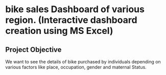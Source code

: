 # bike sales Dashboard of various region. (Interactive dashboard creation using MS Excel)
## Project Objective 
We want to see the details of bike purchased by individuals depending on various factors like place, occupation, gender and maternal Status.
